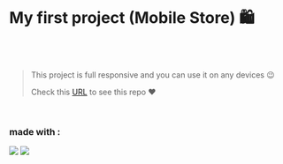

# My first project (Mobile Store) 🛍️

<br>
<br>

> This project is full responsive and you can use it on any devices 😉
>
>Check this [URL](https://mahdibaderloo.github.io/mobile-store/) to see this repo ❤️

<br>

### made with :
![](https://img.shields.io/badge/HTML5-E34F26?style=for-the-badge&logo=html5&logoColor=white)
![](https://img.shields.io/badge/CSS3-1572B6?style=for-the-badge&logo=css3&logoColor=white)
